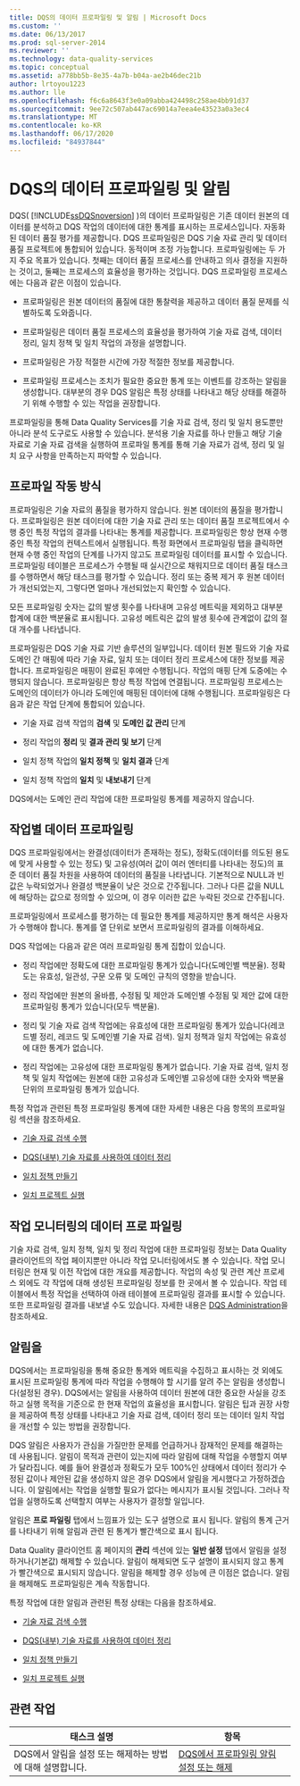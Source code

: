 ```yaml
---
title: DQS의 데이터 프로파일링 및 알림 | Microsoft Docs
ms.custom: ''
ms.date: 06/13/2017
ms.prod: sql-server-2014
ms.reviewer: ''
ms.technology: data-quality-services
ms.topic: conceptual
ms.assetid: a778bb5b-8e35-4a7b-b04a-ae2b46dec21b
author: lrtoyou1223
ms.author: lle
ms.openlocfilehash: f6c6a8643f3e0a09abba424498c258ae4bb91d37
ms.sourcegitcommit: 9ee72c507ab447ac69014a7eea4e43523a0a3ec4
ms.translationtype: MT
ms.contentlocale: ko-KR
ms.lasthandoff: 06/17/2020
ms.locfileid: "84937844"
---
```

# <a name="data-profiling-and-notifications-in-dqs"></a>DQS의 데이터 프로파일링 및 알림
  DQS( [!INCLUDE[ssDQSnoversion](../includes/ssdqsnoversion-md.md)] )의 데이터 프로파일링은 기존 데이터 원본의 데이터를 분석하고 DQS 작업의 데이터에 대한 통계를 표시하는 프로세스입니다. 자동화된 데이터 품질 평가를 제공합니다. DQS 프로파일링은 DQS 기술 자료 관리 및 데이터 품질 프로젝트에 통합되어 있습니다. 동적이며 조정 가능합니다. 프로파일링에는 두 가지 주요 목표가 있습니다. 첫째는 데이터 품질 프로세스를 안내하고 의사 결정을 지원하는 것이고, 둘째는 프로세스의 효율성을 평가하는 것입니다. DQS 프로파일링 프로세스에는 다음과 같은 이점이 있습니다.  
  
-   프로파일링은 원본 데이터의 품질에 대한 통찰력을 제공하고 데이터 품질 문제를 식별하도록 도와줍니다.  
  
-   프로파일링은 데이터 품질 프로세스의 효율성을 평가하여 기술 자료 검색, 데이터 정리, 일치 정책 및 일치 작업의 과정을 설명합니다.  
  
-   프로파일링은 가장 적절한 시간에 가장 적절한 정보를 제공합니다.  
  
-   프로파일링 프로세스는 조치가 필요한 중요한 통계 또는 이벤트를 강조하는 알림을 생성합니다. 대부분의 경우 DQS 알림은 특정 상태를 나타내고 해당 상태를 해결하기 위해 수행할 수 있는 작업을 권장합니다.  
  
 프로파일링을 통해 Data Quality Services를 기술 자료 검색, 정리 및 일치 용도뿐만 아니라 분석 도구로도 사용할 수 있습니다. 분석용 기술 자료를 하나 만들고 해당 기술 자료로 기술 자료 검색을 실행하여 프로파일 통계를 통해 기술 자료가 검색, 정리 및 일치 요구 사항을 만족하는지 파악할 수 있습니다.  
  
##  <a name="how-profiling-works"></a><a name="How"></a> 프로파일 작동 방식  
 프로파일링은 기술 자료의 품질을 평가하지 않습니다. 원본 데이터의 품질을 평가합니다. 프로파일링은 원본 데이터에 대한 기술 자료 관리 또는 데이터 품질 프로젝트에서 수행 중인 특정 작업의 결과를 나타내는 통계를 제공합니다. 프로파일링은 항상 현재 수행 중인 특정 작업의 컨텍스트에서 실행됩니다. 특정 화면에서 프로파일링 탭을 클릭하면 현재 수행 중인 작업의 단계를 나가지 않고도 프로파일링 데이터를 표시할 수 있습니다. 프로파일링 테이블은 프로세스가 수행될 때 실시간으로 채워지므로 데이터 품질 태스크를 수행하면서 해당 태스크를 평가할 수 있습니다. 정리 또는 중복 제거 후 원본 데이터가 개선되었는지, 그렇다면 얼마나 개선되었는지 확인할 수 있습니다.  
  
 모든 프로파일링 숫자는 값의 발생 횟수를 나타내며 고유성 메트릭을 제외하고 대부분 합계에 대한 백분율로 표시됩니다. 고유성 메트릭은 값의 발생 횟수에 관계없이 값의 절대 개수를 나타냅니다.  
  
 프로파일링은 DQS 기술 자료 기반 솔루션의 일부입니다. 데이터 원본 필드와 기술 자료 도메인 간 매핑에 따라 기술 자료, 일치 또는 데이터 정리 프로세스에 대한 정보를 제공합니다. 프로파일링은 매핑이 완료된 후에만 수행됩니다. 작업의 매핑 단계 도중에는 수행되지 않습니다. 프로파일링은 항상 특정 작업에 연결됩니다. 프로파일링 프로세스는 도메인의 데이터가 아니라 도메인에 매핑된 데이터에 대해 수행됩니다. 프로파일링은 다음과 같은 작업 단계에 통합되어 있습니다.  
  
-   기술 자료 검색 작업의 **검색** 및 **도메인 값 관리** 단계  
  
-   정리 작업의 **정리** 및 **결과 관리 및 보기** 단계  
  
-   일치 정책 작업의 **일치 정책** 및 **일치 결과** 단계  
  
-   일치 정책 작업의 **일치** 및 **내보내기** 단계  
  
 DQS에서는 도메인 관리 작업에 대한 프로파일링 통계를 제공하지 않습니다.  
  
##  <a name="profiling-data-by-activity"></a><a name="Activity"></a> 작업별 데이터 프로파일링  
 DQS 프로파일링에서는 완결성(데이터가 존재하는 정도), 정확도(데이터를 의도된 용도에 맞게 사용할 수 있는 정도) 및 고유성(여러 값이 여러 엔터티를 나타내는 정도)의 표준 데이터 품질 차원을 사용하여 데이터의 품질을 나타냅니다. 기본적으로 NULL과 빈 값은 누락되었거나 완결성 백분율이 낮은 것으로 간주됩니다. 그러나 다른 값을 NULL에 해당하는 값으로 정의할 수 있으며, 이 경우 이러한 값은 누락된 것으로 간주됩니다.  
  
 프로파일링에서 프로세스를 평가하는 데 필요한 통계를 제공하지만 통계 해석은 사용자가 수행해야 합니다. 통계를 열 단위로 보면서 프로파일링의 결과를 이해하세요.  
  
 DQS 작업에는 다음과 같은 여러 프로파일링 통계 집합이 있습니다.  
  
-   정리 작업에만 정확도에 대한 프로파일링 통계가 있습니다(도메인별 백분율). 정확도는 유효성, 일관성, 구문 오류 및 도메인 규칙의 영향을 받습니다.  
  
-   정리 작업에만 원본의 올바름, 수정됨 및 제안과 도메인별 수정됨 및 제안 값에 대한 프로파일링 통계가 있습니다(모두 백분율).  
  
-   정리 및 기술 자료 검색 작업에는 유효성에 대한 프로파일링 통계가 있습니다(레코드별 정리, 레코드 및 도메인별 기술 자료 검색). 일치 정책과 일치 작업에는 유효성에 대한 통계가 없습니다.  
  
-   정리 작업에는 고유성에 대한 프로파일링 통계가 없습니다. 기술 자료 검색, 일치 정책 및 일치 작업에는 원본에 대한 고유성과 도메인별 고유성에 대한 숫자와 백분율 단위의 프로파일링 통계가 있습니다.  
  
 특정 작업과 관련된 특정 프로파일링 통계에 대한 자세한 내용은 다음 항목의 프로파일링 섹션을 참조하세요.  
  
-   [기술 자료 검색 수행](../../2014/data-quality-services/perform-knowledge-discovery.md)  
  
-   [DQS&#40;내부&#41; 기술 자료를 사용하여 데이터 정리](../../2014/data-quality-services/cleanse-data-using-dqs-internal-knowledge.md)  
  
-   [일치 정책 만들기](../../2014/data-quality-services/create-a-matching-policy.md)  
  
-   [일치 프로젝트 실행](../../2014/data-quality-services/run-a-matching-project.md)  
  
##  <a name="profiling-data-in-activity-monitoring"></a><a name="Monitoring"></a>작업 모니터링의 데이터 프로 파일링  
 기술 자료 검색, 일치 정책, 일치 및 정리 작업에 대한 프로파일링 정보는 Data Quality 클라이언트의 작업 페이지뿐만 아니라 작업 모니터링에서도 볼 수 있습니다. 작업 모니터링은 현재 및 이전 작업에 대한 개요를 제공합니다. 작업의 속성 및 관련 계산 프로세스 외에도 각 작업에 대해 생성된 프로파일링 정보를 한 곳에서 볼 수 있습니다. 작업 테이블에서 특정 작업을 선택하여 아래 테이블에 프로파일링 결과를 표시할 수 있습니다. 또한 프로파일링 결과를 내보낼 수도 있습니다. 자세한 내용은 [DQS Administration](../../2014/data-quality-services/dqs-administration.md)을 참조하세요.  
  
##  <a name="notifications"></a><a name="Notifications"></a>알림을  
 DQS에서는 프로파일링을 통해 중요한 통계와 메트릭을 수집하고 표시하는 것 외에도 표시된 프로파일링 통계에 따라 작업을 수행해야 할 시기를 알려 주는 알림을 생성합니다(설정된 경우). DQS에서는 알림을 사용하여 데이터 원본에 대한 중요한 사실을 강조하고 실행 목적을 기준으로 한 현재 작업의 효율성을 표시합니다. 알림은 팁과 권장 사항을 제공하여 특정 상태를 나타내고 기술 자료 검색, 데이터 정리 또는 데이터 일치 작업을 개선할 수 있는 방법을 권장합니다.  
  
 DQS 알림은 사용자가 관심을 가질만한 문제를 언급하거나 잠재적인 문제를 해결하는 데 사용됩니다. 알림이 목적과 관련이 있는지에 따라 알림에 대해 작업을 수행할지 여부가 달라집니다. 예를 들어 완결성과 정확도가 모두 100%인 상태에서 데이터 정리가 수정된 값이나 제안된 값을 생성하지 않은 경우 DQS에서 알림을 게시했다고 가정하겠습니다. 이 알림에서는 작업을 실행할 필요가 없다는 메시지가 표시될 것입니다. 그러나 작업을 실행하도록 선택할지 여부는 사용자가 결정할 일입니다.  
  
 알림은 **프로 파일링** 탭에서 느낌표가 있는 도구 설명으로 표시 됩니다. 알림의 통계 근거를 나타내기 위해 알림과 관련 된 통계가 빨간색으로 표시 됩니다.  
  
 Data Quality 클라이언트 홈 페이지의 **관리** 섹션에 있는 **일반 설정** 탭에서 알림을 설정하거나(기본값) 해제할 수 있습니다. 알림이 해제되면 도구 설명이 표시되지 않고 통계가 빨간색으로 표시되지 않습니다. 알림을 해제할 경우 성능에 큰 이점은 없습니다. 알림을 해제해도 프로파일링은 계속 작동합니다.  
  
 특정 작업에 대한 알림과 관련된 특정 상태는 다음을 참조하세요.  
  
-   [기술 자료 검색 수행](../../2014/data-quality-services/perform-knowledge-discovery.md)  
  
-   [DQS&#40;내부&#41; 기술 자료를 사용하여 데이터 정리](../../2014/data-quality-services/cleanse-data-using-dqs-internal-knowledge.md)  
  
-   [일치 정책 만들기](../../2014/data-quality-services/create-a-matching-policy.md)  
  
-   [일치 프로젝트 실행](../../2014/data-quality-services/run-a-matching-project.md)  
  
## <a name="related-tasks"></a>관련 작업  
  
|태스크 설명|항목|  
|----------------------|-----------|  
|DQS에서 알림을 설정 또는 해제하는 방법에 대해 설명합니다.|[DQS에서 프로파일링 알림 설정 또는 해제](../../2014/data-quality-services/enable-or-disable-profiling-notifications-in-dqs.md)|  
  
  
